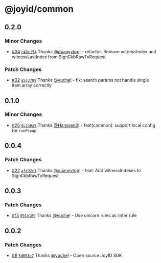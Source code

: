 # @joyid/common

## 0.2.0

### Minor Changes

- [#34](https://github.com/nervina-labs/joyid-sdk-js/pull/34) [`c48c154`](https://github.com/nervina-labs/joyid-sdk-js/commit/c48c15437ae2eed03888f0c89d6a481c72529ffa) Thanks [@duanyytop](https://github.com/duanyytop)! - refactor: Remove witnessIndex and witnessLastIndex from SignCkbRawTxRequest

### Patch Changes

- [#32](https://github.com/nervina-labs/joyid-sdk-js/pull/32) [`a5a3788`](https://github.com/nervina-labs/joyid-sdk-js/commit/a5a37882ffee6333c247d18a4881ced234156673) Thanks [@yuche](https://github.com/yuche)! - fix: search params not handle single item array correctly

## 0.1.0

### Minor Changes

- [#26](https://github.com/nervina-labs/joyid-sdk-js/pull/26) [`4c2a6a9`](https://github.com/nervina-labs/joyid-sdk-js/commit/4c2a6a965c39d3df4d68422ad84e51cceed7efb3) Thanks [@Hanssen0](https://github.com/Hanssen0)! - feat(common): support local config for `runPopup`

## 0.0.4

### Patch Changes

- [#22](https://github.com/nervina-labs/joyid-sdk-js/pull/22) [`afe92c1`](https://github.com/nervina-labs/joyid-sdk-js/commit/afe92c151155381097916ce93c3cfc058a319b04) Thanks [@duanyytop](https://github.com/duanyytop)! - feat: Add witnessIndexes to SignCkbRawTxRequest

## 0.0.3

### Patch Changes

- [#15](https://github.com/nervina-labs/joyid-sdk-js/pull/15) [`891b189`](https://github.com/nervina-labs/joyid-sdk-js/commit/891b189bcb168513aab9f118dfd9fee6d4ac3a06) Thanks [@yuche](https://github.com/yuche)! - Use unicorn rules as linter rule

## 0.0.2

### Patch Changes

- [#8](https://github.com/nervina-labs/joyid-sdk-js/pull/8) [`5d653e7`](https://github.com/nervina-labs/joyid-sdk-js/commit/5d653e71b7d8d47edcf300d9acd8a9fb7c852c32) Thanks [@yuche](https://github.com/yuche)! - Open source JoyID SDK
